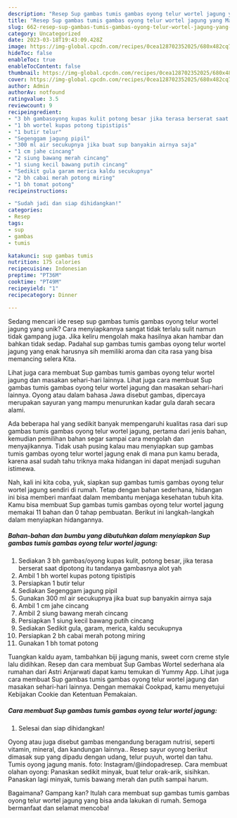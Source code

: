 ```yaml
---
description: "Resep Sup gambas tumis gambas oyong telur wortel jagung yang Mantap"
title: "Resep Sup gambas tumis gambas oyong telur wortel jagung yang Mantap"
slug: 662-resep-sup-gambas-tumis-gambas-oyong-telur-wortel-jagung-yang-mantap
category: Uncategorized
date: 2023-03-18T19:43:09.428Z
image: https://img-global.cpcdn.com/recipes/0cea128702352025/680x482cq70/sup-gambas-tumis-gambas-oyong-telur-wortel-jagung-foto-resep-utama.jpg
hideToc: false
enableToc: true
enableTocContent: false
thumbnail: https://img-global.cpcdn.com/recipes/0cea128702352025/680x482cq70/sup-gambas-tumis-gambas-oyong-telur-wortel-jagung-foto-resep-utama.jpg
cover: https://img-global.cpcdn.com/recipes/0cea128702352025/680x482cq70/sup-gambas-tumis-gambas-oyong-telur-wortel-jagung-foto-resep-utama.jpg
author: Admin
authorAv: notfound
ratingvalue: 3.5
reviewcount: 9
recipeingredient:
- "3 bh gambasoyong kupas kulit potong besar jika terasa berserat saat dipotong itu tandanya gambasnya alot yah"
- "1 bh wortel kupas potong tipistipis"
- "1 butir telur"
- "Segenggam jagung pipil"
- "300 ml air secukupnya jika buat sup banyakin airnya saja"
- "1 cm jahe cincang"
- "2 siung bawang merah cincang"
- "1 siung kecil bawang putih cincang"
- "Sedikit gula garam merica kaldu secukupnya"
- "2 bh cabai merah potong miring"
- "1 bh tomat potong"
recipeinstructions:

- "Sudah jadi dan siap dihidangkan!"
categories:
- Resep
tags:
- sup
- gambas
- tumis

katakunci: sup gambas tumis 
nutrition: 175 calories
recipecuisine: Indonesian
preptime: "PT36M"
cooktime: "PT49M"
recipeyield: "1"
recipecategory: Dinner

---
```





Sedang mencari ide resep sup gambas tumis gambas oyong telur wortel jagung yang unik? Cara menyiapkannya sangat tidak terlalu sulit namun tidak gampang juga. Jika keliru mengolah maka hasilnya akan hambar dan bahkan tidak sedap. Padahal sup gambas tumis gambas oyong telur wortel jagung yang enak harusnya sih memiliki aroma dan cita rasa yang bisa memancing selera Kita.





Lihat juga cara membuat Sup gambas tumis gambas oyong telur wortel jagung dan masakan sehari-hari lainnya. Lihat juga cara membuat Sup gambas tumis gambas oyong telur wortel jagung dan masakan sehari-hari lainnya. Oyong atau dalam bahasa Jawa disebut gambas, dipercaya merupakan sayuran yang mampu menurunkan kadar gula darah secara alami.

Ada beberapa hal yang sedikit banyak mempengaruhi kualitas rasa dari sup gambas tumis gambas oyong telur wortel jagung, pertama dari jenis bahan, kemudian pemilihan bahan segar sampai cara mengolah dan menyajikannya. Tidak usah pusing kalau mau menyiapkan sup gambas tumis gambas oyong telur wortel jagung enak di mana pun kamu berada, karena asal sudah tahu triknya maka hidangan ini dapat menjadi suguhan istimewa.






Nah, kali ini kita coba, yuk, siapkan sup gambas tumis gambas oyong telur wortel jagung sendiri di rumah. Tetap dengan bahan sederhana, hidangan ini bisa memberi manfaat dalam membantu menjaga kesehatan tubuh kita. Kamu bisa membuat Sup gambas tumis gambas oyong telur wortel jagung memakai 11 bahan dan 0 tahap pembuatan. Berikut ini langkah-langkah dalam menyiapkan hidangannya.

<!--inarticleads1-->

##### Bahan-bahan dan bumbu yang dibutuhkan dalam menyiapkan Sup gambas tumis gambas oyong telur wortel jagung:

1. Sediakan 3 bh gambas/oyong kupas kulit, potong besar, jika terasa berserat saat dipotong itu tandanya gambasnya alot yah
1. Ambil 1 bh wortel kupas potong tipistipis
1. Persiapkan 1 butir telur
1. Sediakan Segenggam jagung pipil
1. Gunakan 300 ml air secukupnya jika buat sup banyakin airnya saja
1. Ambil 1 cm jahe cincang
1. Ambil 2 siung bawang merah cincang
1. Persiapkan 1 siung kecil bawang putih cincang
1. Sediakan Sedikit gula, garam, merica, kaldu secukupnya
1. Persiapkan 2 bh cabai merah potong miring
1. Gunakan 1 bh tomat potong


Tuangkan kaldu ayam, tambahkan biji jagung manis, sweet corn creme style lalu didihkan. Resep dan cara membuat Sup Gambas Wortel sederhana ala rumahan dari Astri Anjarwati dapat kamu temukan di Yummy App. Lihat juga cara membuat Sup gambas tumis gambas oyong telur wortel jagung dan masakan sehari-hari lainnya. Dengan memakai Cookpad, kamu menyetujui Kebijakan Cookie dan Ketentuan Pemakaian. 

<!--inarticleads2-->

##### Cara membuat Sup gambas tumis gambas oyong telur wortel jagung:


1. Selesai dan siap dihidangkan!

Oyong atau juga disebut gambas mengandung beragam nutrisi, seperti vitamin, mineral, dan kandungan lainnya.. Resep sayur oyong berikut dimasak sup yang dipadu dengan udang, telur puyuh, wortel dan tahu. Tumis oyong jagung manis. foto: Instagram/@indopadresep. Cara membuat olahan oyong: Panaskan sedikit minyak, buat telur orak-arik, sisihkan. Panaskan lagi minyak, tumis bawang merah dan putih sampai harum. 

Bagaimana? Gampang kan? Itulah cara membuat sup gambas tumis gambas oyong telur wortel jagung yang bisa anda lakukan di rumah. Semoga bermanfaat dan selamat mencoba!
